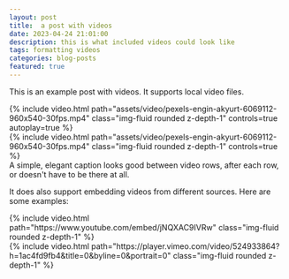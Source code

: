 ```yaml
---
layout: post
title:  a post with videos
date: 2023-04-24 21:01:00
description: this is what included videos could look like
tags: formatting videos
categories: blog-posts
featured: true
---
```

This is an example post with videos. It supports local video files.

<div class="row mt-3">
    <div class="col-sm mt-3 mt-md-0">
        {% include video.html path="assets/video/pexels-engin-akyurt-6069112-960x540-30fps.mp4" class="img-fluid rounded z-depth-1" controls=true autoplay=true %}
    </div>
    <div class="col-sm mt-3 mt-md-0">
        {% include video.html path="assets/video/pexels-engin-akyurt-6069112-960x540-30fps.mp4" class="img-fluid rounded z-depth-1" controls=true %}
    </div>
</div>
<div class="caption">
    A simple, elegant caption looks good between video rows, after each row, or doesn't have to be there at all.
</div>

It does also support embedding videos from different sources. Here are some examples:

<div class="row mt-3">
    <div class="col-sm mt-3 mt-md-0">
        {% include video.html path="https://www.youtube.com/embed/jNQXAC9IVRw" class="img-fluid rounded z-depth-1" %}
    </div>
    <div class="col-sm mt-3 mt-md-0">
        {% include video.html path="https://player.vimeo.com/video/524933864?h=1ac4fd9fb4&title=0&byline=0&portrait=0" class="img-fluid rounded z-depth-1" %}
    </div>
</div>